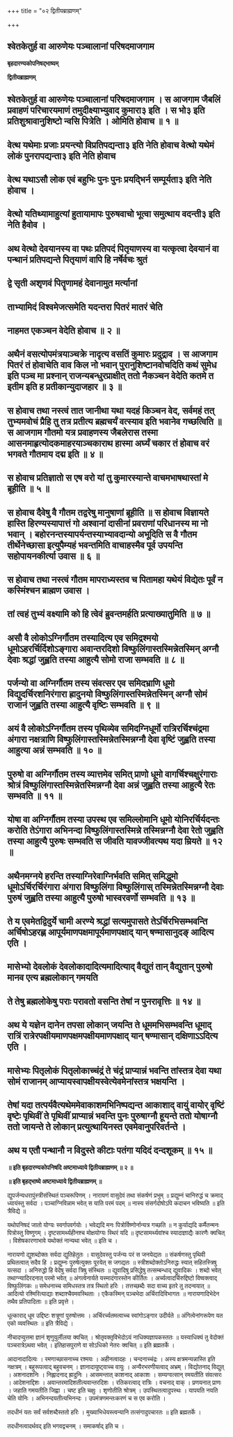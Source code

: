 +++
title = "०२ द्वितीयब्राह्मणम्"

+++


## श्वेतकेतुर्ह वा आरुणेयः पञ्चालानां परिषदमाजगाम

**बृहदारण्यकोपनिषद्भाष्यम्**

**द्वितीयब्राह्मणम्**

## श्वेतकेतुर्ह वा आरुणेयः पञ्चालानां परिषदमाजगाम । स आजगाम जैबलिं प्रवाहणं परिचारयमाणं तमुदीक्ष्याभ्युवाद कुमारा३ इति । स भो३ इति प्रतिशुश्रावानुशिष्टो न्वसि पित्रेति । ओमिति होवाच ॥ १ ॥

## वेत्थ यथेमाः प्रजाः प्रयन्त्यो विप्रतिपद्यन्ता३ इति नेति होवाच वेत्थो यथेमं लोकं पुनरापद्यन्ता३ इति नेति होवाच

## वेत्थ यथाऽसौ लोक एवं बहुभिः पुनः पुनः प्रयद्भिर्न सम्पूर्यता३ इति नेति होवाच ।

## वेत्थो यतिथ्यामाहुत्यां हुतायामापः पुरुषवाचो भूत्वा समुत्थाय वदन्ती३ इति नेति हैवोव ।

## अथ वेत्थो देवयानस्य वा पथः प्रतिपदं पितृयाणस्य वा यत्कृत्वा देवयानं वा पन्थानं प्रतिपद्यन्ते पितृयाणं वापि हि नर्षेर्वचः श्रुतं

## द्वे सृती अशृणवं पितॄणामहं देवानामुत मर्त्यानां

## ताभ्यामिदं विश्वमेजत्समेति यदन्तरा पितरं मातरं चेति

## नाहमत एकञ्चन वेदेति होवाच ॥ २ ॥

## अथैनं वसत्योपमंत्रयाञ्चक्रे नादृत्य वसतिं कुमारः प्रदुद्राव । स आजगाम पितरं तं होवाचेति वाव किल नो भवान् पुरानुशिष्टानवोचदिति कथं सुमेध इति पञ्च मा प्रश्नान् राजन्यबन्धुरप्राक्षीत् ततो नैकञ्चन वेदेति कतमे त इतीम इति ह प्रतीकान्युदाजहार ॥ ३ ॥

## स होवाच तथा नस्त्वं तात जानीथा यथा यदहं किञ्चन वेद, सर्वमहं तत् तुभ्यमवोचं प्रैहि तु तत्र प्रतीत्य ब्रह्मचर्यं वत्स्याव इति भवानेव गच्छत्विति ॥ स आजगाम गौतमो यत्र प्रवाहणस्य जैबलेरास तस्मा आसनमाहृत्योदकमाहरयाञ्चकाराथ हास्मा अर्घ्यं चकार तं होवाच वरं भगवते गौतमाय दद्म इति ॥ ४ ॥

## स होवाच प्रतिज्ञातो स एष वरो यां तु कुमारस्यान्ते वाचमभाषथास्तां मे ब्रूहीति ॥ ५ ॥

## स होवाच दैवेषु वै गौतम तद्वरेषु मानुषाणां ब्रूहीति ॥ स होवाच विज्ञायते हास्ति हिरण्यस्यापात्तं गो अश्वानां दासीनां प्रवराणां परिधानस्य मा नो भवान् । बहोरनन्तस्यापर्यन्तस्याभ्यावदान्यो अभूदिति स वै गौतम तीर्थेनेच्छासा इत्युपैम्यहं भवन्तमिति वाचाहस्मैव पूर्व उपयन्ति सहोपायनकीर्त्या उवास ॥ ६ ॥

## स होवाच तथा नस्त्वं गौतम मापराध्यस्तव च पितामहा यथेयं विद्येतः पूर्वं न कस्मिंश्चन ब्राह्मण उवास ।

## तां त्वहं तुभ्यं वक्ष्यामि को हि त्वेवं ब्रुवन्तमर्हति प्रत्याख्यातुमिति ॥ ७ ॥

## असौ वै लोकोऽग्निर्गौतम तस्यादित्य एव समिद्रश्मयो धूमोऽहरर्चिर्दिशोऽङ्गारा अवान्तरदिशो विष्फुलिंगास्तस्मिन्नेतस्मिन् अग्नौ देवाः श्रद्धां जुह्वति तस्या आहुत्यै सोमो राजा सम्भवति ॥ ८ ॥

## पर्जन्यो वा अग्निर्गौतम तस्य संवत्सर एव समिदभ्राणि धूमो विद्युदर्चिरशनिरंगारा ह्रादुनयो विष्फुलिंगास्तस्मिन्नेतस्मिन् अग्नौ सोमं राजानं जुह्वति तस्या आहुत्यै वृष्टिः सम्भवति ॥ ९ ॥

## अयं वै लोकोऽग्निर्गौतम तस्य पृथिव्येव समिदग्निधूर्मो रात्रिरर्चिश्चंद्रमा अंगारा नक्षत्राणि विष्फुलिंगास्तस्मिन्नेतस्मिन्नग्नौ देवा वृष्टिं जुह्वति तस्या आहुत्या अन्नं सम्भवति ॥ १० ॥

## पुरुषो वा अग्निर्गौतम तस्य व्यात्तमेव समित् प्राणो धूमो वागर्चिश्चक्षुरंगाराः श्रोत्रं विष्फुलिंगास्तस्मिन्नेतस्मिन्नग्नौ देवा अन्नं जुह्वति तस्या आहुत्यै रेतः सम्भवति ॥ ११ ॥

## योषा वा अग्निर्गौतम तस्या उपस्थ एव समिल्लोमानि धूमो योनिरर्चिर्यदन्तः करोति तेऽंगारा अभिनन्दा विष्फुलिंगास्तस्मिन्ने तस्मिन्नग्नौ देवा रेतो जुह्वति तस्या आहुत्यै पुरुषः सम्भवति स जीवति यावज्जीवत्यथ यदा म्रियते ॥ १२ ॥

## अथैनमग्नये हरन्ति तस्याग्निरेवाग्निर्भवति समित् समिद्धूमो धूमोऽर्चिरर्चिरंगारा अंगारा विष्फुलिंगा विष्फुलिंगास् तस्मिन्नेतस्मिन्नग्नौ देवाः पुरुषं जुह्वति तस्या आहुत्यै पुरुषो भास्वरवर्णो सम्भवति ॥ १३ ॥

## ते य एवमेतद्विदुर्ये चामी अरण्ये श्रद्धां सत्यमुपासते तेऽर्चिरभिसम्भवन्ति अर्चिषोऽहरह्ण आपूर्यमाणपक्षमापूर्यमाणपक्षाद् यान् षण्मासानुदङ् आदित्य एति ।

## मासेभ्यो देवलोकं देवलोकादादित्यमादित्याद् वैद्युतं तान् वैद्युतान् पुरुषो मानव एत्य ब्रह्मलोकान् गमयति

## ते तेषु ब्रह्मलोकेषु पराः परावतो वसन्ति तेषां न पुनरावृत्तिः ॥ १४ ॥

## अथ ये यज्ञेन दानेन तपसा लोकान् जयन्ति ते धूममभिसम्भवन्ति धूमाद् रात्रिं रात्रेरपक्षीयमाणपक्षमपक्षीयमाणपक्षाद् यान् षण्मासान् दक्षिणाऽऽदित्य एति ।

## मासेभ्यः पितृलोकं पितृलोकाच्चंद्रं ते चंद्रं प्राप्यान्नं भवन्ति तांस्तत्र देवा यथा सोमं राजानम् आप्यायस्वापक्षीयस्वेत्येवमेनांस्तत्र भक्षयन्ति ।

## तेषां यदा तत्पर्यवैत्यथेममेवाकाशमभिनिष्पद्यन्त आकाशाद् वायुं वायोर् वृष्टिं वृष्टेः पृथिवीं ते पृथिवीं प्राप्यान्नं भवन्ति पुनः पुरुषाग्नौ हूयन्ते ततो योषाग्नौ ततो जायन्ते ते लोकान् प्रत्युत्थायिनस्त एवमेवानुपरिवर्तन्ते ।

## अथ य एतौ पन्थानौ न विदुस्ते कीटाः पतंगा यदिदं दन्दशूकम् ॥ १५ ॥

**॥ इति बृहदारण्यकोपनिषदि अष्टमाध्याये द्वितीयब्राह्मणम् ॥ २ ॥**

**॥ इति बृहद्भाष्ये अष्टमाध्याये द्वितीयब्राह्मणम् ॥**

द्युपर्जन्यधरापुंस्त्रीसंस्थितं पञ्चरूपिणम् । नारायणं वासुदेवं तथा संकर्षणं प्रभुम् ॥ प्रद्युम्नं चानिरुद्धं च क्रमाद् ध्यायंस्तु सर्वदा । पञ्चाग्निविन्नाम भवेत् स याति परमं पदम् ॥ नास्य संसर्गदोषोऽपि कदाचन भविष्यति ॥ इति त्रैविद्ये ॥

यथोपनिषदं जातो योग्यः स्वर्गापवर्गयोः । भवेद्यदि मनः पित्रोर्विष्णोर्नान्यत्र गच्छति ॥ न कुर्याद्यदि कर्मैतन्मनः पित्रोस्तु विष्णुगम् । दृष्टसामर्थ्यहीनश्च मोक्षयोग्यः स्थिरं यदि ॥ दृष्टसामर्थ्यवांश्च स्यादाज्ञाद्यैः कारणैः क्वचित् । विशेषकारणाभावे यथोक्तं नान्यथा भवेत् ॥ इति च ।

नारायणो द्युशब्दोक्तः सर्वदा द्युतिहेतुतः । वासुदेवस्तु पर्जन्यः परं स जनयेद्यतः ॥ संकर्षणस्तु पृथिवी प्रथितत्वात् सदैव हि । प्रद्युम्नः पुरुषेत्युक्तः पूरयेत् स जगद्यतः ॥ स्त्रीशब्दोक्तोऽनिरुद्धः स्यात् सहितस्त्रिषु यत्सदा । अनिरुद्धो हि वेदेषु सर्वदा त्रिषु संस्थितः ॥ द्युवादिषु प्रसिद्धेषु तत्सम्बन्धाद् द्युवादिकः । शब्दो भवेत् तथाग्न्यादिरदनात् परमो भवेत् ॥ अंगत्वेनार्यते यस्मादंगारस्तेन कीर्तितः । अर्च्यत्वादर्चिरुद्दिष्टो विष्वक्त्वाद् विष्फुलिंगकः ॥ समेधनाच्च समिधस्तत्र तत्र स्थितो हरिः । तत्तच्छब्दैः सदा वाच्य इतरे तु तदन्वयात् ॥ आदित्यो रश्मिरित्याद्याः शब्दाश्चैवमवस्थिताः । एकैकस्मिन् पञ्चभेदा अर्चिरादिविभागतः ॥ नारायणादिभेदेन तथैव प्रतिपादिताः ॥ इति प्रवृत्ते ।

धूत्काराद् धूम उद्दिष्टः शत्रूणां पुरुषोत्तमः । अर्चिरर्च्यतमत्वाच्च स्वांगोऽङ्गार उदीर्यते ॥ अंगित्वेनांगरूपेण यत एको व्यवस्थितः ॥ इति त्रैविद्ये ।

नीचादप्युत्तमा ज्ञानं शृणुयुर्लीलया क्वचित् । श्रोतृवक्तृविभेदोऽयं नाधिक्यज्ञापकस्ततः ॥ यस्याधिक्यं तु वेदोक्तं पञ्चरात्रेऽथवा भवेत् । इतिहासपुराणे वा सोऽधिको नेतरः क्वचित् ॥ इति ब्रह्मतर्के ।

आदानादादित्यः । रमणाच्छासनाच्च रश्मयः । अहीनत्वादहः । चन्दनाच्चंद्रः । अस्य क्षत्रमन्यन्नास्ति इति नक्षत्रम् । बहुरूपत्वाद् बहुवचनम् । ज्ञानादायुष्ट्वाच्च वायुः । अन्यैरभरणीयत्वाद् अभ्रम् । विद्योतनाद् विद्युत् । अशनादशनिः । निह्लादनाद् ह्रादुनिः । आसमन्तात् काशनाद् आकाशः । सम्यग्वत्सान् रमयतीति संवत्सरः । आदेशनाद्दिशः । अवान्तरमादिशतीत्यवान्तरदिशः । रतिकरत्वाद् रात्रिः । वचनाद् वाक् । प्रणयनात् प्राणः । जहाति गमयतीति जिह्वा । चष्ट इति चक्षुः । शृणोतीति श्रोत्रम् । उपस्थितत्वादुपस्थः । यापयति नयति चेति योनिः । अभिनन्दयतीत्यभिनन्दः । उपमंत्रणमन्तःकरणं च स एव करोति ।

तदधीनं यतः सर्वं सर्वशब्दैस्ततो हरिः । मुख्याभिधेयस्त्वन्यानि तत्संगादुपचारतः ॥ इति ब्रह्मतर्के ।

तदधीनत्वादर्थवद् इति भगवद्वचनम् । समाकर्षाद् इति च ।

